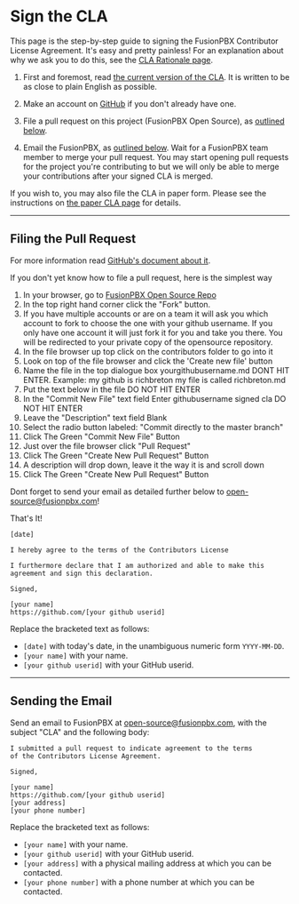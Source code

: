 Sign the CLA
=============

This page is the step-by-step guide to signing the FusionPBX
Contributor License Agreement. It's easy and pretty painless!
For an explanation about why we ask you to do this, see the
[CLA Rationale page](cla-rationale.md).

1. First and foremost, read [the current version of the
   CLA](cla-2.0.md). It is written to be as close to plain
   English as possible.

2. Make an account on [GitHub](https://github.com/) if you don't already
   have one.

3. File a pull request on this project (FusionPBX Open Source), 
   as [outlined below](#filing-the-pull-request).

4. Email the FusionPBX, as [outlined below](#sending-the-email).
   Wait for a FusionPBX team member to merge your pull request. You may start
   opening pull requests for the project you're contributing to but we will
   only be able to merge your contributions after your signed CLA is merged.

If you wish to, you may also file the CLA in paper form. Please
see the instructions on [the paper CLA page](sign-cla-paper.md)
for details.

* * * * * * * * * * * * * * * * * * * * * * * * * * * * * * * *

Filing the Pull Request
-----------------------

For more information read [GitHub's document about it](https://help.github.com/articles/using-pull-requests).

If you don't yet know how to file a pull request, here is the simplest way

1. In your browser, go to [FusionPBX Open Source Repo](https://github.com/fusionpbx/open-source)
2. In the top right hand corner click the "Fork" button.
3. If you have multiple accounts or are on a team it will ask you which account to fork to choose the one with your github username. If you only have one account it will just fork it for you and take you there. You will be redirected to your private copy of the opensource repository.
4. In the file browser up top click on the contributors folder to go into it
5. Look on top of the file browser and click the 'Create new file' button
6. Name the file in the top dialogue box yourgithubusername.md DONT HIT ENTER. Example: my github is richbreton my file is called richbreton.md
7. Put the text below in the file DO NOT HIT ENTER
8. In the "Commit New File" text field Enter githubusername signed cla DO NOT HIT ENTER
9. Leave the "Description" text field Blank
10. Select the radio button labeled: "Commit directly to the master branch"
11. Click The Green "Commit New File" Button
12. Just over the file browser click "Pull Request"
13. Click The Green "Create New Pull Request" Button
14. A description will drop down, leave it the way it is and scroll down
15. Click The Green "Create New Pull Request" Button

Dont forget to send your email as detailed further below to open-source@fusionpbx.com!

That's It!

```
[date]

I hereby agree to the terms of the Contributors License

I furthermore declare that I am authorized and able to make this
agreement and sign this declaration.

Signed,

[your name]
https://github.com/[your github userid]

```
Replace the bracketed text as follows:

* `[date]` with today's date, in the unambiguous numeric form `YYYY-MM-DD`.
* `[your name]` with your name.
* `[your github userid]` with your GitHub userid.

* * * * * * * * * * * * * * * * * * * * * * * * * * * * * * * *


Sending the Email
-----------------

Send an email to FusionPBX
at [open-source@fusionpbx.com](mailto:open-source@fusionpbx.com),
with the subject "CLA" and the following body:

```
I submitted a pull request to indicate agreement to the terms
of the Contributors License Agreement.

Signed,

[your name]
https://github.com/[your github userid]
[your address]
[your phone number]
```

Replace the bracketed text as follows:

* `[your name]` with your name.
* `[your github userid]` with your GitHub userid.
* `[your address]` with a physical mailing address at which you can be
  contacted.
* `[your phone number]` with a phone number at which you can be contacted.

